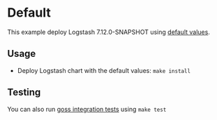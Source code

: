 # Default

This example deploy Logstash 7.12.0-SNAPSHOT using [default values][].


## Usage

* Deploy Logstash chart with the default values: `make install`


## Testing

You can also run [goss integration tests][] using `make test`


[goss integration tests]: https://github.com/elastic/helm-charts/tree/7.12/logstash/examples/default/test/goss.yaml
[default values]: https://github.com/elastic/helm-charts/tree/7.12/logstash/values.yaml
